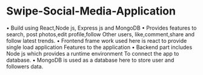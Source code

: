 # Swipe-Social-Media-Application

•	Build using React,Node js, Express js and MongoDB 
•	Provides features to search, post photos,edit profile,follow 
Other users, like,comment,share and follow latest trends.
•	Frontend frame work used here is react to provide single load application
Features to the application
•	Backend part includes Node js which provides a runtime environment
To connect the app to database.
•	MongoDB is used as a database here to store user and followers data.

      



   
